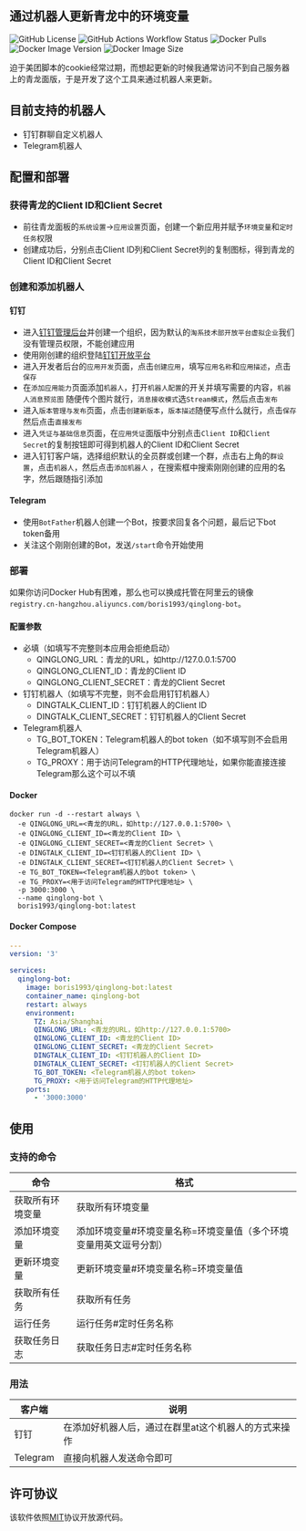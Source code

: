 通过机器人更新青龙中的环境变量
---
![GitHub License](https://img.shields.io/github/license/boris1993/qinglong-bot)
![GitHub Actions Workflow Status](https://img.shields.io/github/actions/workflow/status/boris1993/qinglong-bot/build.yml)
![Docker Pulls](https://img.shields.io/docker/pulls/boris1993/qinglong-bot)
![Docker Image Version](https://img.shields.io/docker/v/boris1993/qinglong-bot)
![Docker Image Size](https://img.shields.io/docker/image-size/boris1993/qinglong-bot)

迫于美团脚本的cookie经常过期，而想起更新的时候我通常访问不到自己服务器上的青龙面版，于是开发了这个工具来通过机器人来更新。

## 目前支持的机器人

- 钉钉群聊自定义机器人
- Telegram机器人

## 配置和部署

### 获得青龙的Client ID和Client Secret

- 前往青龙面板的`系统设置`->`应用设置`页面，创建一个新应用并赋予`环境变量`和`定时任务`权限
- 创建成功后，分别点击Client ID列和Client Secret列的复制图标，得到青龙的Client ID和Client Secret

### 创建和添加机器人

#### 钉钉

- 进入[钉钉管理后台](https://oa.dingtalk.com/)并创建一个组织，因为默认的`淘系技术部开放平台虚拟企业`我们没有管理员权限，不能创建应用
- 使用刚创建的组织登陆[钉钉开放平台](https://open.dingtalk.com/)
- 进入开发者后台的`应用开发`页面，点击`创建应用`，填写`应用名称`和`应用描述`，点击`保存`
- 在`添加应用能力`页面添加`机器人`，打开`机器人配置`的开关并填写需要的内容，`机器人消息预览图`
  随便传个图片就行，`消息接收模式`选`Stream模式`，然后点击`发布`
- 进入`版本管理与发布`页面，点击`创建新版本`，`版本描述`随便写点什么就行，点击`保存`然后点击`直接发布`
- 进入`凭证与基础信息`页面，在`应用凭证`面版中分别点击`Client ID`和`Client Secret`的复制按钮即可得到机器人的Client
  ID和Client Secret
- 进入钉钉客户端，选择组织默认的全员群或创建一个群，点击右上角的`群设置`，点击`机器人`，然后点击`添加机器人`
  ，在搜索框中搜索刚刚创建的应用的名字，然后跟随指引添加

#### Telegram

- 使用`BotFather`机器人创建一个Bot，按要求回复各个问题，最后记下bot token备用
- 关注这个刚刚创建的Bot，发送`/start`命令开始使用

### 部署

如果你访问Docker
Hub有困难，那么也可以换成托管在阿里云的镜像`registry.cn-hangzhou.aliyuncs.com/boris1993/qinglong-bot`。

#### 配置参数

- 必填（如填写不完整则本应用会拒绝启动）
    - QINGLONG_URL：青龙的URL，如http://127.0.0.1:5700
    - QINGLONG_CLIENT_ID：青龙的Client ID
    - QINGLONG_CLIENT_SECRET：青龙的Client Secret
- 钉钉机器人（如填写不完整，则不会启用钉钉机器人）
    - DINGTALK_CLIENT_ID：钉钉机器人的Client ID
    - DINGTALK_CLIENT_SECRET：钉钉机器人的Client Secret
- Telegram机器人
    - TG_BOT_TOKEN：Telegram机器人的bot token（如不填写则不会启用Telegram机器人）
    - TG_PROXY：用于访问Telegram的HTTP代理地址，如果你能直接连接Telegram那么这个可以不填

#### Docker

```shell
docker run -d --restart always \
  -e QINGLONG_URL=<青龙的URL，如http://127.0.0.1:5700> \
  -e QINGLONG_CLIENT_ID=<青龙的Client ID> \
  -e QINGLONG_CLIENT_SECRET=<青龙的Client Secret> \
  -e DINGTALK_CLIENT_ID=<钉钉机器人的Client ID> \
  -e DINGTALK_CLIENT_SECRET=<钉钉机器人的Client Secret> \
  -e TG_BOT_TOKEN=<Telegram机器人的bot token> \
  -e TG_PROXY=<用于访问Telegram的HTTP代理地址> \
  -p 3000:3000 \
  --name qinglong-bot \
  boris1993/qinglong-bot:latest
```

#### Docker Compose

```yaml
---
version: '3'

services:
  qinglong-bot:
    image: boris1993/qinglong-bot:latest
    container_name: qinglong-bot
    restart: always
    environment:
      TZ: Asia/Shanghai
      QINGLONG_URL: <青龙的URL，如http://127.0.0.1:5700>
      QINGLONG_CLIENT_ID: <青龙的Client ID>
      QINGLONG_CLIENT_SECRET: <青龙的Client Secret>
      DINGTALK_CLIENT_ID: <钉钉机器人的Client ID>
      DINGTALK_CLIENT_SECRET: <钉钉机器人的Client Secret>
      TG_BOT_TOKEN: <Telegram机器人的bot token>
      TG_PROXY: <用于访问Telegram的HTTP代理地址>
    ports:
      - '3000:3000'
```

## 使用

### 支持的命令

| 命令       | 格式                                 |
|----------|------------------------------------|
| 获取所有环境变量 | 获取所有环境变量                           |
| 添加环境变量   | 添加环境变量#环境变量名称=环境变量值（多个环境变量用英文逗号分割） |
| 更新环境变量   | 更新环境变量#环境变量名称=环境变量值                |
| 获取所有任务   | 获取所有任务                             |
| 运行任务     | 运行任务#定时任务名称                        |
| 获取任务日志   | 获取任务日志#定时任务名称                      |

### 用法

| 客户端      | 说明                          |
|----------|-----------------------------|
| 钉钉       | 在添加好机器人后，通过在群里at这个机器人的方式来操作 |
| Telegram | 直接向机器人发送命令即可                |

## 许可协议

该软件依照[MIT](LICENSE)协议开放源代码。
